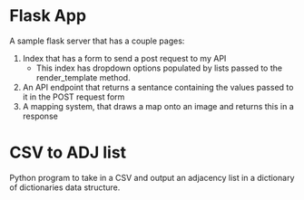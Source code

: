 # Flask App
A sample flask server that has a couple pages:
1. Index that has a form to send a post request to my API
    - This index has dropdown options populated by lists passed to the render_template method.
2. An API endpoint that returns a sentance containing the values passed to it in the POST request form
3. A mapping system, that draws a map onto an image and returns this in a response

# CSV to ADJ list
Python program to take in a CSV and output an adjacency list in a dictionary of dictionaries data structure.
